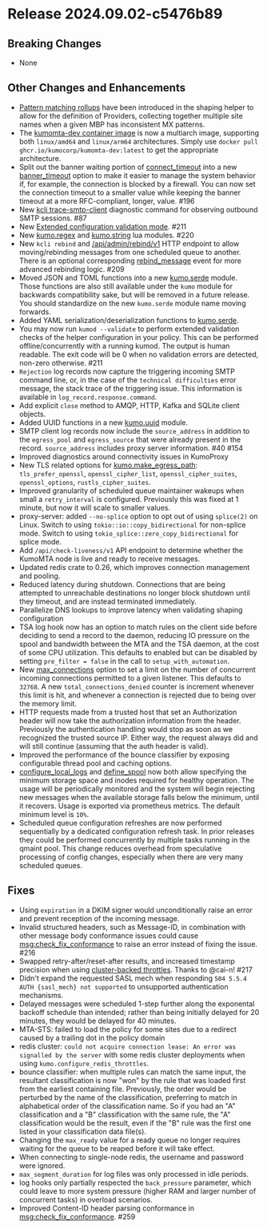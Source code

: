 # Release 2024.09.02-c5476b89

## Breaking Changes
* None

## Other Changes and Enhancements

* [Pattern matching rollups](../userguide/configuration/trafficshaping/#pattern-matching-rollups) have been introduced in the shaping helper to allow for the definition of Providers, collecting together multiple site names when a given MBP has inconsistent MX patterns.
* The [kumomta-dev container
  image](https://github.com/KumoCorp/kumomta/pkgs/container/kumomta-dev) is now
  a multiarch image, supporting both `linux/amd64` and `linux/arm64`
  architectures.  Simply use `docker pull ghcr.io/kumocorp/kumomta-dev:latest`
  to get the appropriate architecture.
* Split out the banner waiting portion of
  [connect_timeout](../reference/kumo/make_egress_path/connect_timeout.md) into
  a new [banner_timeout](../reference/kumo/make_egress_path/banner_timeout.md)
  option to make it easier to manage the system behavior if, for example, the
  connection is blocked by a firewall. You can now set the connection timeout
  to a smaller value while keeping the banner timeout at a more RFC-compliant,
  longer, value. #196
* New [kcli trace-smtp-client](../reference/kcli/trace-smtp-client.md)
  diagnostic command for observing outbound SMTP sessions. #87
* New [Extended configuration validation mode](../userguide/configuration/policy_helpers.md#validating-your-configuration). #211
* New [kumo.regex](../reference/regex/index.md) and
  [kumo.string](../reference/string/index.md) lua modules. #220
* New `kcli rebind` and
  [/api/admin/rebind/v1](../reference/rapidoc.md#post-/api/admin/rebind/v1) HTTP
  endpoint to allow moving/rebinding messages from one scheduled queue to
  another. There is an optional corresponding
  [rebind_message](../reference/events/rebind_message.md) event for more
  advanced rebinding logic. #209
* Moved JSON and TOML functions into a new
  [kumo.serde](../reference/kumo.serde/index.md) module. Those functions are
  also still available under the `kumo` module for backwards compatibility
  sake, but will be removed in a future release. You should standardize on the
  new `kumo.serde` module name moving forwards.
* Added YAML serialization/deserialization functions to
  [kumo.serde](../reference/kumo.serde/index.md).
* You may now run `kumod --validate` to perform extended validation checks
  of the helper configuration in your policy. This can be performed offline/concurrently
  with a running kumod. The output is human readable. The exit code will
  be 0 when no validation errors are detected, non-zero otherwise. #211
* `Rejection` log records now capture the triggering incoming SMTP command
  line, or, in the case of the `technical difficulties` error message,
  the stack trace of the triggering issue.  This information is available
  in `log_record.response.command`.
* Add explicit `close` method to AMQP, HTTP, Kafka and SQLite client objects.
* Added UUID functions in a new [kumo.uuid](../reference/kumo.uuid/index.md)
  module.
* SMTP client log records now include the `source_address` in addition to
  the `egress_pool` and `egress_source` that were already present in the
  record. `source_address` includes proxy server information. #40 #154
* Improved diagnostics around connectivity issues in KumoProxy
* New TLS related options for
  [kumo.make_egress_path](../reference/kumo/make_egress_path/index.md):
  `tls_prefer_openssl`, `openssl_cipher_list`, `openssl_cipher_suites`,
  `openssl_options`, `rustls_cipher_suites`.
* Improved granularity of scheduled queue maintainer wakeups when small
  a `retry_interval` is configured. Previously this was fixed at 1 minute,
  but now it will scale to smaller values.
* proxy-server: added `--no-splice` option to opt out of using `splice(2)`
  on Linux. Switch to using `tokio::io::copy_bidirectional` for non-splice mode.
  Switch to using `tokio_splice::zero_copy_bidirectional` for splice mode.
* Add `/api/check-liveness/v1` API endpoint to determine whether the KumoMTA 
  node is live and ready to receive messages.
* Updated redis crate to 0.26, which improves connection management and pooling.
* Reduced latency during shutdown. Connections that are being attempted to
  unreachable destinations no longer block shutdown until they timeout, and
  are instead terminated immediately.
* Parallelize DNS lookups to improve latency when validating shaping configuration
* TSA log hook now has an option to match rules on the client side before
  deciding to send a record to the daemon, reducing IO pressure on the spool
  and bandwidth between the MTA and the TSA daemon, at the cost of some CPU
  utilization. This defaults to enabled but can be disabled by setting
  `pre_filter = false` in the call to `setup_with_automation`.
* New
  [max_connections](../reference/kumo/start_esmtp_listener/max_connections.md)
  option to set a limit on the number of concurrent incoming connections
  permitted to a given listener. This defaults to `32768`. A new
  `total_connections_denied` counter is increment whenever this limit is hit,
  and whenever a connection is rejected due to being over the memory limit.
* HTTP requests made from a trusted host that set an Authorization header will
  now take the authorization information from the header. Previously the
  authentication handling would stop as soon as we recognized the trusted
  source IP. Either way, the request always did and will still continue
  (assuming that the auth header is valid).
* Improved the performance of the bounce classifier by exposing configurable
  thread pool and caching options.
* [configure_local_logs](../reference/kumo/configure_local_logs/index.md) and
  [define_spool](../reference/kumo/define_spool/index.md) now both allow specifying
  the minimum storage space and inodes required for healthy operation. The
  usage will be periodically monitored and the system will begin rejecting new
  messages when the available storage falls below the minimum, until it
  recovers. Usage is exported via prometheus metrics. The default minimum level
  is `10%`.
* Scheduled queue configuration refreshes are now performed sequentially by
  a dedicated configuration refresh task. In prior releases they could be
  performed concurrently by multiple tasks running in the qmaint pool.
  This change reduces overhead from speculative processing of config changes,
  especially when there are very many scheduled queues.

## Fixes

* Using `expiration` in a DKIM signer would unconditionally raise an error and
  prevent reception of the incoming message.
* Invalid structured headers, such as Message-ID, in combination with other message
  body conformance issues could cause
  [msg:check_fix_conformance](../reference/message/check_fix_conformance.md) to
  raise an error instead of fixing the issue. #216
* Swapped retry-after/reset-after results, and increased timestamp precision
  when using [cluster-backed
  throttles](../reference/kumo/configure_redis_throttles.md). Thanks to @cai-n!
  #217
* Didn't expand the requested SASL mech when responding `504 5.5.4 AUTH {sasl_mech}
  not supported` to unsupported authentication mechanisms.
* Delayed messages were scheduled 1-step further along the exponental backoff schedule
  than intended; rather than being initially delayed for 20 minutes, they would be
  delayed for 40 minutes.
* MTA-STS: failed to load the policy for some sites due to a redirect caused
  by a trailing dot in the policy domain
* redis cluster: `could not acquire connection lease: An error was signalled by
  the server` with some redis cluster deployments when using `kumo.configure_redis_throttles`.
* bounce classifier: when multiple rules can match the same input, the
  resultant classification is now "won" by the rule that was loaded first from
  the earliest containing file. Previously, the order would be perturbed by the
  name of the classification, preferring to match in alphabetical order of the
  classification name. So if you had an "A" classification and a "B"
  classification with the same rule, the "A" classification would be the
  result, even if the "B" rule was the first one listed in your classification
  data file(s).
* Changing the `max_ready` value for a ready queue no longer requires waiting for
  the queue to be reaped before it will take effect.
* When connecting to single-node redis, the username and password were ignored.
* `max_segment_duration` for log files was only processed in idle periods.
* log hooks only partially respected the `back_pressure` parameter, which could
  leave to more system pressure (higher RAM and larger number of concurrent
  tasks) in overload scenarios.
* Improved Content-ID header parsing conformance in
  [msg:check_fix_conformance](../reference/message/check_fix_conformance.md). #259
